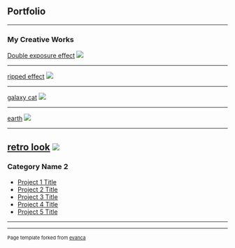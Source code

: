 ## Portfolio

---

### My Creative Works  

[Double exposure effect](/sample_page)
<img src="images/tennessee baseball mix.jpg?raw=true"/>

---
[ripped effect](/pdf/sample_presentation.pdf)
<img src="images/lil uzi ripped.2.jpg?raw=true"/>

---
[galaxy cat](http://example.com/)
<img src="images/galaxycat.jpg?raw=true"/>

---
[earth](http://example.com/)
<img src="images/EARTH.2.jpg?raw=true"/>

---
[retro look](http://example.com/)
<img src="images/retro.jpg?raw=true"/>
---
### Category Name 2

- [Project 1 Title](http://example.com/)
- [Project 2 Title](http://example.com/)
- [Project 3 Title](http://example.com/)
- [Project 4 Title](http://example.com/)
- [Project 5 Title](http://example.com/)

---




---
<p style="font-size:11px">Page template forked from <a href="https://github.com/evanca/quick-portfolio">evanca</a></p>
<!-- Remove above link if you don't want to attibute -->
